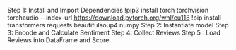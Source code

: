 Step 1: Install and Import Dependencies
 !pip3 install torch torchvision torchaudio --index-url https://download.pytorch.org/whl/cu118
 !pip install transformers requests beautifulsoup4 numpy
Step 2: Instantiate model
Step 3: Encode and Calculate Sentiment
Step 4: Collect Reviews
Step 5 : Load Reviews into DataFrame and Score

